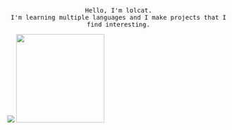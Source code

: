 <p align="center">
  <br>
  <samp>
    Hello, I'm lolcat</b>.
    <br>I'm learning multiple languages and I make projects that I find interesting.<br>

</samp>

![](https://github-readme-stats.vercel.app/api?username=lolcows&show_icons=true&theme=radical)
<img src="https://i.ibb.co/Nrphp4r/d722x77-ed32c7cc-da8f-4de9-bb9b-533cece33309.png" width="200"/>
</p>
